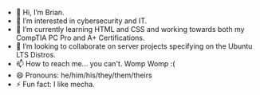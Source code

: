 - 👋 Hi, I’m Brian.
- 👀 I’m interested in cybersecurity and IT.
- 🌱 I’m currently learning HTML and CSS and working towards both my CompTIA PC Pro and A+ Certifications.
- 💞️ I’m looking to collaborate on server projects specifying on the Ubuntu LTS Distros.
- 📫 How to reach me... you can't. Womp Womp :(
- 😄 Pronouns: he/him/his/they/them/theirs
- ⚡ Fun fact: I like mecha.

<!---
1011642/1011642 is a ✨ special ✨ repository because its `README.md` (this file) appears on your GitHub profile.
You can click the Preview link to take a look at your changes.
--->
